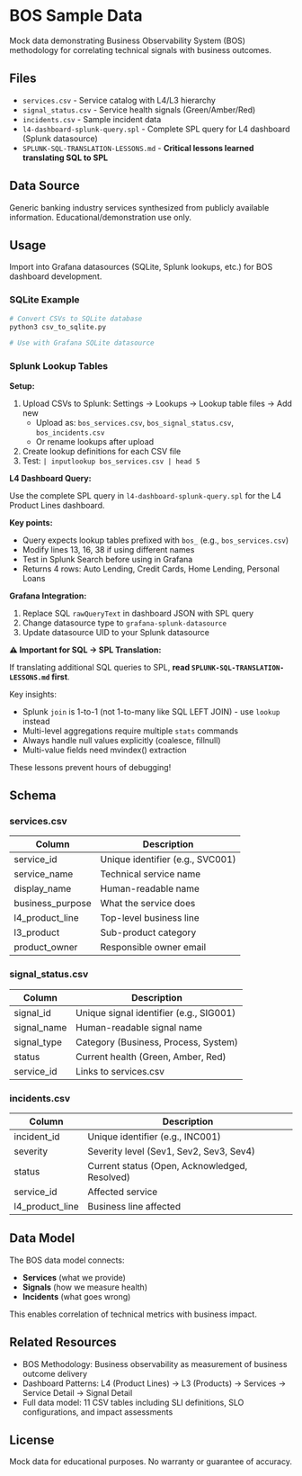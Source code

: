 # BOS Sample Data

Mock data demonstrating Business Observability System (BOS) methodology for correlating technical signals with business outcomes.

## Files

- `services.csv` - Service catalog with L4/L3 hierarchy
- `signal_status.csv` - Service health signals (Green/Amber/Red)
- `incidents.csv` - Sample incident data
- `l4-dashboard-splunk-query.spl` - Complete SPL query for L4 dashboard (Splunk datasource)
- `SPLUNK-SQL-TRANSLATION-LESSONS.md` - **Critical lessons learned translating SQL to SPL**

## Data Source

Generic banking industry services synthesized from publicly available information. Educational/demonstration use only.

## Usage

Import into Grafana datasources (SQLite, Splunk lookups, etc.) for BOS dashboard development.

### SQLite Example

```bash
# Convert CSVs to SQLite database
python3 csv_to_sqlite.py

# Use with Grafana SQLite datasource
```

### Splunk Lookup Tables

**Setup:**
1. Upload CSVs to Splunk: Settings → Lookups → Lookup table files → Add new
   - Upload as: `bos_services.csv`, `bos_signal_status.csv`, `bos_incidents.csv`
   - Or rename lookups after upload
2. Create lookup definitions for each CSV file
3. Test: `| inputlookup bos_services.csv | head 5`

**L4 Dashboard Query:**

Use the complete SPL query in `l4-dashboard-splunk-query.spl` for the L4 Product Lines dashboard.

**Key points:**
- Query expects lookup tables prefixed with `bos_` (e.g., `bos_services.csv`)
- Modify lines 13, 16, 38 if using different names
- Test in Splunk Search before using in Grafana
- Returns 4 rows: Auto Lending, Credit Cards, Home Lending, Personal Loans

**Grafana Integration:**
1. Replace SQL `rawQueryText` in dashboard JSON with SPL query
2. Change datasource type to `grafana-splunk-datasource`
3. Update datasource UID to your Splunk datasource

**⚠️ Important for SQL → SPL Translation:**

If translating additional SQL queries to SPL, **read `SPLUNK-SQL-TRANSLATION-LESSONS.md` first**.

Key insights:
- Splunk `join` is 1-to-1 (not 1-to-many like SQL LEFT JOIN) - use `lookup` instead
- Multi-level aggregations require multiple `stats` commands
- Always handle null values explicitly (coalesce, fillnull)
- Multi-value fields need mvindex() extraction

These lessons prevent hours of debugging!

## Schema

### services.csv

| Column | Description |
|--------|-------------|
| service_id | Unique identifier (e.g., SVC001) |
| service_name | Technical service name |
| display_name | Human-readable name |
| business_purpose | What the service does |
| l4_product_line | Top-level business line |
| l3_product | Sub-product category |
| product_owner | Responsible owner email |

### signal_status.csv

| Column | Description |
|--------|-------------|
| signal_id | Unique signal identifier (e.g., SIG001) |
| signal_name | Human-readable signal name |
| signal_type | Category (Business, Process, System) |
| status | Current health (Green, Amber, Red) |
| service_id | Links to services.csv |

### incidents.csv

| Column | Description |
|--------|-------------|
| incident_id | Unique identifier (e.g., INC001) |
| severity | Severity level (Sev1, Sev2, Sev3, Sev4) |
| status | Current status (Open, Acknowledged, Resolved) |
| service_id | Affected service |
| l4_product_line | Business line affected |

## Data Model

The BOS data model connects:
- **Services** (what we provide)
- **Signals** (how we measure health)
- **Incidents** (what goes wrong)

This enables correlation of technical metrics with business impact.

## Related Resources

- BOS Methodology: Business observability as measurement of business outcome delivery
- Dashboard Patterns: L4 (Product Lines) → L3 (Products) → Services → Service Detail → Signal Detail
- Full data model: 11 CSV tables including SLI definitions, SLO configurations, and impact assessments

## License

Mock data for educational purposes. No warranty or guarantee of accuracy.
